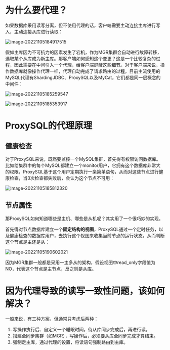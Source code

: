 # 为什么要代理？

如果数据库采用读写分离，但不使用代理的话，客户端需要主动连接主库进行写入，主动连接从库进行读取：

![image-20221105184917515](markdown-img/11-读写分离-ProxySQL代理的使用，以及读写一致性的问题.assets/image-20221105184917515.png)

假如主库因为不可抗力的因素发生了宕机，作为MGR集群会自动进行故障转移，选取某个从库成为新主库。那客户端如何感知这个变更？这是一个比较复杂的过程，因此需要在中间引入一个代理，给客户端屏蔽这些细节。对于客户端来说，操作数据库就像操作代理一样，代理自动完成了请求路由的过程。目前主流使用的MySQL代理有ShardingJDBC、ProxySQL以及MyCat，它们都是同一层概念的中间件：

![image-20221105185259547](markdown-img/11-读写分离-ProxySQL代理的使用，以及读写一致性的问题.assets/image-20221105185259547.png)

![image-20221105185353917](markdown-img/11-读写分离-MySQL代理的使用，以及读写一致性的问题.assets/image-20221105185353917.png)

# ProxySQL的代理原理

## 健康检查

对于ProxySQL来说，既然要监控一个MySQL集群，首先得有权限访问数据库。比如给集群中的每个MySQL都建立一个monitor用户，它拥有这个数据库非常大的权限，ProxySQL基于这个用户定期执行一条简单语句，从而对这些节点进行健康检查，当3次检查都失败后，会认为这个节点不可用：

![image-20221105185812320](markdown-img/11-读写分离-MySQL代理的使用，以及读写一致性的问题.assets/image-20221105185812320.png)

## 节点属性

那ProxySQL如何知道哪些是主机、哪些是从机呢？其实用了一个很巧妙的实现。

首先得对节点数据库建立一个**固定结构的视图**，ProxySQL通过一个定时任务，以及健康检查的数据库用户，去执行这个视图来收集当前节点的运行状态，从而判断这个节点是主还是从：

![image-20221105190602021](markdown-img/11-读写分离-MySQL代理的使用，以及读写一致性的问题.assets/image-20221105190602021.png)

因为MGR集群一般都是采用一主多从的架构，假设视图中read_only字段值为NO，代表这个节点是主节点，反之则是从库。

# 因为代理导致的读写一致性问题，该如何解决？

一般来说，有三种方案，但通常只考虑后两种：

1. 写操作执行后、自定义一个睡眠时间，待从库同步完成后，再进行读。
2. 搭建全同步集群（如MGR），写操作后，必须要从库全同步完成才算结束。
3. 强制走主库，通过代理的设置，将读语句强制路由到主库。